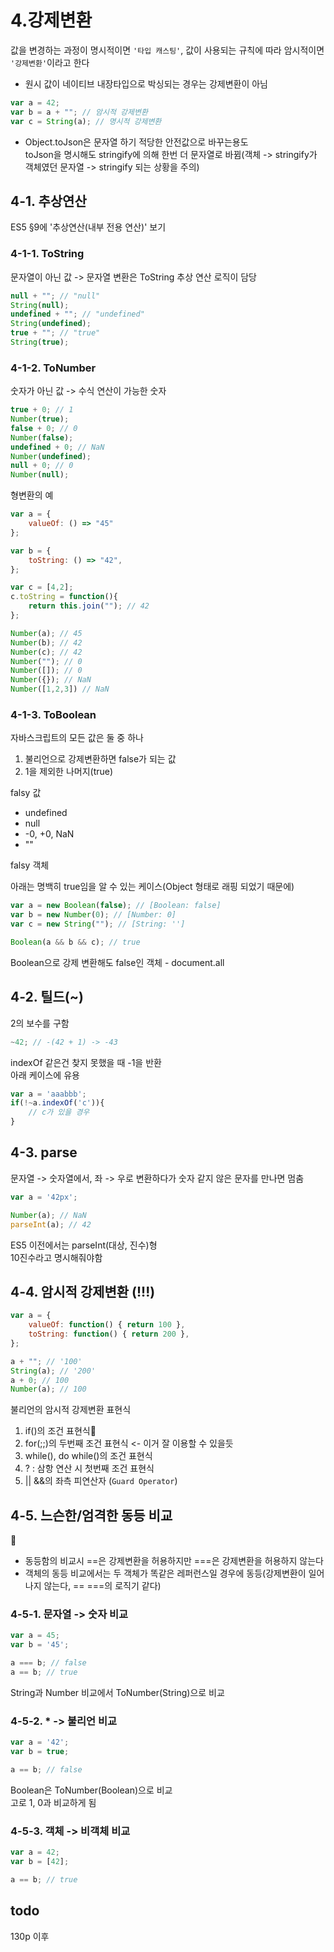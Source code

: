 # 4.강제변환
값을 변경하는 과정이 명시적이면 `'타입 캐스팅'`, 값이 사용되는 규칙에 따라 암시적이면 `'강제변환'`이라고 한다<br>
* 원시 값이 네이티브 내장타입으로 박싱되는 경우는 강제변환이 아님
```javascript
var a = 42;
var b = a + ""; // 암시적 강제변환
var c = String(a); // 명시적 강제변환
```

* Object.toJson은 문자열 하기 적당한 안전값으로 바꾸는용도<br>
toJson을 명시해도 stringify에 의해 한번 더 문자열로 바뀜(객체 -> stringify가 객체였던 문자열 -> stringify 되는 상황을 주의)

## 4-1. 추상연산
ES5  §9에 '추상연산(내부 전용 연산)' 보기

### 4-1-1. ToString
문자열이 아닌 값 -> 문자열 변환은 ToString 추상 연산 로직이 담당

```javascript
null + ""; // "null"
String(null);
undefined + ""; // "undefined"
String(undefined);
true + ""; // "true"
String(true);
```

### 4-1-2. ToNumber
숫자가 아닌 값 -> 수식 연산이 가능한 숫자

```javascript
true + 0; // 1
Number(true);
false + 0; // 0
Number(false);
undefined + 0; // NaN
Number(undefined);
null + 0; // 0
Number(null);
```

형변환의 예
```javascript
var a = {
    valueOf: () => "45"
};

var b = {
    toString: () => "42",
};

var c = [4,2];
c.toString = function(){
    return this.join(""); // 42
};

Number(a); // 45
Number(b); // 42
Number(c); // 42
Number(""); // 0
Number([]); // 0
Number({}); // NaN
Number([1,2,3]) // NaN
```

### 4-1-3. ToBoolean

자바스크립트의 모든 값은 둘 중 하나
1. 불리언으로 강제변환하면 false가 되는 값
2. 1을 제외한 나머지(true)

falsy 값
* undefined
* null
* -0, +0, NaN
* ""

falsy 객체

아래는 명백히 true임을 알 수 있는 케이스(Object 형태로 래핑 되었기 때문에)
```javascript
var a = new Boolean(false); // [Boolean: false]
var b = new Number(0); // [Number: 0]
var c = new String(""); // [String: '']

Boolean(a && b && c); // true
```

Boolean으로 강제 변환해도 false인 객체 - document.all


## 4-2. 틸드(~)

2의 보수를 구함

```javascript
~42; // -(42 + 1) -> -43
```

indexOf 같은건 찾지 못했을 때 -1을 반환<br>
아래 케이스에 유용
```javascript
var a = 'aaabbb';
if(!~a.indexOf('c')){
    // c가 있을 경우
}
```

## 4-3. parse

문자열 -> 숫자열에서, 좌 -> 우로 변환하다가 숫자 같지 않은 문자를 만나면 멈춤
```javascript
var a = '42px';

Number(a); // NaN
parseInt(a); // 42
```

ES5 이전에서는 parseInt(대상, 진수)형<br>
10진수라고 명시해줘야함

## 4-4. 암시적 강제변환 (!!!)

```javascript
var a = {
    valueOf: function() { return 100 },
    toString: function() { return 200 },
};

a + ""; // '100'
String(a); // '200'
a + 0; // 100
Number(a); // 100
```

불리언의 암시적 강제변환 표현식
1. if()의 조건 표현식
2. for(;;)의 두번째 조건 표현식 <- 이거 잘 이용할 수 있을듯
3. while(), do while()의 조건 표현식
4. ? : 삼항 연산 시 첫번째 조건 표현식
5. || &&의 좌측 피연산자 (`Guard Operator`)

## 4-5. 느슨한/엄격한 동등 비교

* 동등함의 비교시 ==은 강제변환을 허용하지만 ===은 강제변환을 허용하지 않는다
* 객체의 동등 비교에서는 두 객체가 똑같은 레퍼런스일 경우에 동등(강제변환이 일어나지 않는다, == ===의 로직기 같다)

### 4-5-1. 문자열 -> 숫자 비교

```javascript
var a = 45;
var b = '45';

a === b; // false
a == b; // true
```

String과 Number 비교에서 ToNumber(String)으로 비교

### 4-5-2. * -> 불리언 비교

```javascript
var a = '42';
var b = true;

a == b; // false
```

Boolean은 ToNumber(Boolean)으로 비교<br>
고로 1, 0과 비교하게 됨

### 4-5-3. 객체 -> 비객체 비교

```javascript
var a = 42;
var b = [42];

a == b; // true
```

## todo

130p 이후
